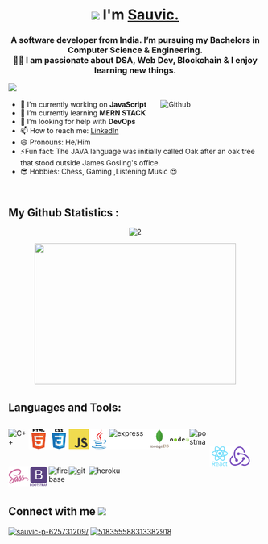 <h1 align="center"><img src="https://raw.githubusercontent.com/ShahriarShafin/ShahriarShafin/main/Assets/hi.gif" width="40px"/> I'm <a href="https://github.com/sauvic016" target="_blank">Sauvic.</h1></a>

<h3 align="center">A software developer from India. I’m pursuing my Bachelors in Computer Science & Engineering. <br/> 👨‍💻 I am passionate about DSA, Web Dev, Blockchain & I enjoy learning new things.</h3>
    
![](https://komarev.com/ghpvc/?username=sauvic016&color=47ccb3)

<img width="40%" align="right" alt="Github" src="https://raw.githubusercontent.com/onimur/.github/master/.resources/git-header.svg" />

- 🔭 I’m currently working on **JavaScript**
- 🌱 I’m currently learning **MERN STACK**
- 🤝 I’m looking for help with **DevOps**
- 📫 How to reach me: [LinkedIn](https://www.linkedin.com/in/sauvic-p-625731209/)
- 😄 Pronouns: He/Him
- ⚡Fun fact: The JAVA language was initially called Oak after an oak tree that stood outside James Gosling's office.
- 😎 Hobbies: Chess, Gaming ,Listening Music 😍

<br/>


<h2 align="left">My Github Statistics :</h2>   
  
<p align="center">
<img src="https://github-readme-stats.vercel.app/api?username=sauvic016&show_icons=true&theme=radical" alt="2" />
</p>

<!-- <h2 align ="center">📚 Most Used Languages</h2>
  <p align="center">
  <img align="left" alt="codeSTACKr's GitHub Stats" src="https://github-readme-stats.vercel.app/api/top-langs/?username=sauvic016&layout=compact" />
  </p> -->

 <p align="center">
  <img  width="400px" height="280px" src="https://media.giphy.com/media/3o7qE1YN7aBOFPRw8E/giphy.gif">
</p>



## Languages and Tools:

<p align="left" style="margin-top:30px">


<img align="left" alt="C++" height="40" width="40px" src="https://user-images.githubusercontent.com/42747200/46140125-da084900-c26d-11e8-8ea7-c45ae6306309.png" />

<img align="left" alt="HTML5" height="40" width="40px" src="https://raw.githubusercontent.com/github/explore/80688e429a7d4ef2fca1e82350fe8e3517d3494d/topics/html/html.png" />

<img align="left" alt="CSS3" height="40" width="40px" src="https://raw.githubusercontent.com/github/explore/80688e429a7d4ef2fca1e82350fe8e3517d3494d/topics/css/css.png" />

<img align = "left" src="https://raw.githubusercontent.com/github/explore/80688e429a7d4ef2fca1e82350fe8e3517d3494d/topics/javascript/javascript.png" alt="JavaScript" width="40" height="40" />
 
<img align = "left" src="https://raw.githubusercontent.com/devicons/devicon/master/icons/java/java-original.svg" alt="java" width="40" height="40"/> 

<img align = "left" style ="background-color:white" src="https://i.ibb.co/cbYjy0N/pngegg-removebg-preview.jpg" alt="express" width="80" height="40"/> 
    
 <img align = "left" src="https://raw.githubusercontent.com/devicons/devicon/master/icons/mongodb/mongodb-original-wordmark.svg" alt="mongodb" width="40" height="40"/> 

 <img align = "left" src="https://raw.githubusercontent.com/devicons/devicon/master/icons/nodejs/nodejs-original-wordmark.svg" alt="nodejs" width="40" height="40"/> 

<img align = "left" src="https://www.vectorlogo.zone/logos/getpostman/getpostman-icon.svg" alt="postman" width="40" height="40"/> 

 <br/>
 <br/>
    
<img align = "left" src="https://raw.githubusercontent.com/devicons/devicon/master/icons/react/react-original-wordmark.svg" alt="react" width="40" height="40"/> 

<img align = "left" src="https://raw.githubusercontent.com/devicons/devicon/master/icons/redux/redux-original.svg" alt="redux" width="40" height="40"/> 

<img align = "left" src="https://raw.githubusercontent.com/devicons/devicon/master/icons/sass/sass-original.svg" alt="sass" width="40" height="40"/> 

 <img align = "left" src="https://raw.githubusercontent.com/devicons/devicon/master/icons/bootstrap/bootstrap-plain-wordmark.svg" alt="bootstrap" width="40" height="40"/> 

 <img align = "left" src="https://www.vectorlogo.zone/logos/firebase/firebase-icon.svg" alt="firebase" width="40" height="40"/> 

 <img align = "left" src="https://www.vectorlogo.zone/logos/git-scm/git-scm-icon.svg" alt="git" width="40" height="40"/> 

 <img src="https://www.vectorlogo.zone/logos/heroku/heroku-icon.svg" alt="heroku" width="40" height="40"/> 

</p>

<br/>

## Connect with me <img src="https://raw.githubusercontent.com/ShahriarShafin/ShahriarShafin/main/Assets/handshake.gif" height="16px"> 

<p align="left">
<a href="https://linkedin.com/in/sauvic-p-625731209/" target="blank"><img align="center" src="https://raw.githubusercontent.com/rahuldkjain/github-profile-readme-generator/master/src/images/icons/Social/linked-in-alt.svg" alt="sauvic-p-625731209/" height="30" width="40" /></a>
<a href="https://discordapp.com/users/518355588313382918" target="blank"><img align="center" src="https://raw.githubusercontent.com/rahuldkjain/github-profile-readme-generator/master/src/images/icons/Social/discord.svg" alt="518355588313382918" height="30" width="40" /></a>
</p>

